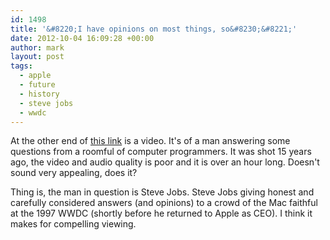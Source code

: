 ```yaml
---
id: 1498
title: '&#8220;I have opinions on most things, so&#8230;&#8221;'
date: 2012-10-04 16:09:28 +00:00
author: mark
layout: post
tags:
  - apple
  - future
  - history
  - steve jobs
  - wwdc
---
```

At the other end of [this link](http://www.randsinrepose.com/archives/2011/10/06/you_are_underestimating_the_future.html) is a video. It's of a man answering some questions from a roomful of computer programmers. It was shot 15 years ago, the video and audio quality is poor and it is over an hour long. Doesn't sound very appealing, does it?

Thing is, the man in question is Steve Jobs. Steve Jobs giving honest and carefully considered answers (and opinions) to a crowd of the Mac faithful at the 1997 WWDC (shortly before he returned to Apple as CEO). I think it makes for compelling viewing.
